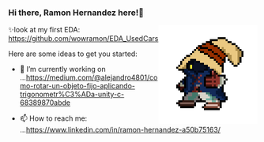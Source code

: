 ### Hi there, Ramon Hernandez here!👋



<img align="right" height="auto" width="200" src="https://github.com/wowramon/wowramon/blob/master/img/IconPage2.png"/>

✨look at my first EDA: https://github.com/wowramon/EDA_UsedCars


Here are some ideas to get you started:

- 🔭 I’m currently working on ...https://medium.com/@alejandro4801/como-rotar-un-objeto-fijo-aplicando-trigonometr%C3%ADa-unity-c-68389870abde

- 📫 How to reach me: ...https://www.linkedin.com/in/ramon-hernandez-a50b75163/


